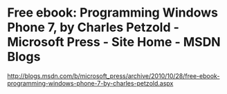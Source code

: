 <!--
id: 1429729283
link: http://kevinisom.info/post/1429729283/free-ebook-programming-windows-phone-7-by-charles
slug: free-ebook-programming-windows-phone-7-by-charles
date: Fri Oct 29 2010 19:06:47 GMT+1300 (NZDT)
raw: {"blog_name":"kevinisom","id":1429729283,"post_url":"http://kevinisom.info/post/1429729283/free-ebook-programming-windows-phone-7-by-charles","slug":"free-ebook-programming-windows-phone-7-by-charles","type":"link","date":"2010-10-29 06:06:47 GMT","timestamp":1288332407,"state":"published","format":"html","reblog_key":"muZa3Cna","tags":[],"short_url":"http://tmblr.co/Zw68Yy1LD-03","highlighted":[],"feed_item":"http://blogs.msdn.com/b/microsoft_press/archive/2010/10/28/free-ebook-programming-windows-phone-7-by-charles-petzold.aspx","from_feed_id":"650234","note_count":0,"title":"Free ebook: Programming Windows Phone 7, by Charles Petzold - Microsoft Press - Site Home - MSDN Blogs","url":"http://blogs.msdn.com/b/microsoft_press/archive/2010/10/28/free-ebook-programming-windows-phone-7-by-charles-petzold.aspx","description":""}
publish: 2010-10-029
tags: 
title: Free ebook: Programming Windows Phone 7, by Charles Petzold - Microsoft Press - Site Home - MSDN Blogs
-->


Free ebook: Programming Windows Phone 7, by Charles Petzold - Microsoft Press - Site Home - MSDN Blogs
======================================================================================================

<http://blogs.msdn.com/b/microsoft_press/archive/2010/10/28/free-ebook-programming-windows-phone-7-by-charles-petzold.aspx>

